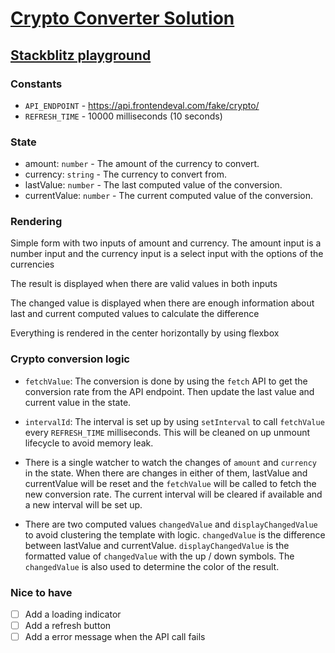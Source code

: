 # [Crypto Converter Solution](https://frontendeval.com/questions/crypto-converter)

## [Stackblitz playground](https://stackblitz.com/github/willnguyen1312/crypto-converter)

### Constants

- `API_ENDPOINT` - https://api.frontendeval.com/fake/crypto/
- `REFRESH_TIME` - 10000 milliseconds (10 seconds)

### State

- amount: `number` - The amount of the currency to convert.
- currency: `string` - The currency to convert from.
- lastValue: `number` - The last computed value of the conversion.
- currentValue: `number` - The current computed value of the conversion.

### Rendering

Simple form with two inputs of amount and currency. The amount input is a number input and the currency input is a select input with the options of the currencies

The result is displayed when there are valid values in both inputs

The changed value is displayed when there are enough information about last and current computed values to calculate the difference

Everything is rendered in the center horizontally by using flexbox

### Crypto conversion logic

- `fetchValue`: The conversion is done by using the `fetch` API to get the conversion rate from the API endpoint. Then update the last value and current value in the state.

- `intervalId`: The interval is set up by using `setInterval` to call `fetchValue` every `REFRESH_TIME` milliseconds. This will be cleaned on up unmount lifecycle to avoid memory leak.

- There is a single watcher to watch the changes of `amount` and `currency` in the state. When there are changes in either of them, lastValue and currentValue will be reset and the `fetchValue` will be called to fetch the new conversion rate. The current interval will be cleared if available and a new interval will be set up.

- There are two computed values `changedValue` and `displayChangedValue` to avoid clustering the template with logic. `changedValue` is the difference between lastValue and currentValue. `displayChangedValue` is the formatted value of `changedValue` with the up / down symbols. The `changedValue` is also used to determine the color of the result.

### Nice to have

- [ ] Add a loading indicator
- [ ] Add a refresh button
- [ ] Add a error message when the API call fails
